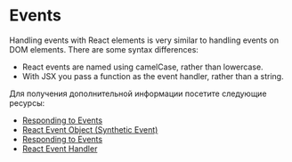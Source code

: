 # Events

Handling events with React elements is very similar to handling events on DOM elements. There are some syntax differences:

- React events are named using camelCase, rather than lowercase.
- With JSX you pass a function as the event handler, rather than a string.

Для получения дополнительной информации посетите следующие ресурсы:

- [Responding to Events](https://react.dev/learn/responding-to-events)
- [React Event Object (Synthetic Event)](https://react.dev/reference/react-dom/components/common#react-event-object)
- [Responding to Events](https://react.dev/learn/responding-to-events)
- [React Event Handler](https://www.robinwieruch.de/react-event-handler/)
